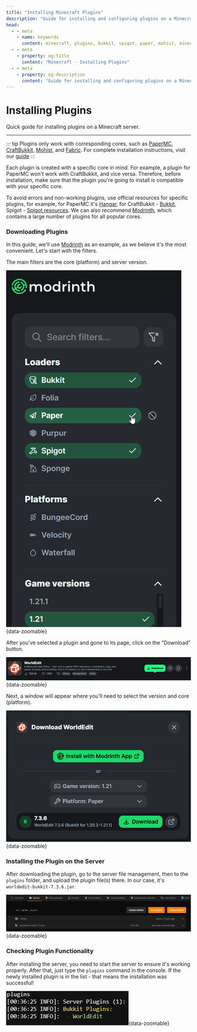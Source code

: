 ```yaml
---
title: "Installing Minecraft Plugins"
description: "Guide for installing and configuring plugins on a Minecraft server. Support for PaperMC, CraftBukkit, Mohist, and other popular cores."
head:
  - - meta
    - name: keywords
      content: minecraft, plugins, bukkit, spigot, paper, mohist, minecraft plugins
  - - meta
    - property: og:title 
      content: "Minecraft - Installing Plugins"
  - - meta
    - property: og:description
      content: "Guide for installing and configuring plugins on a Minecraft server. Support for PaperMC, CraftBukkit, Mohist, and other popular cores."
---
```


<script setup>
import MinecraftLogo from '/components/MinecraftLogo.vue';
</script>

# <MinecraftLogo>Installing Plugins</MinecraftLogo>

Quick guide for installing plugins on a Minecraft server.

***

::: tip
Plugins only work with corresponding cores, such as [PaperMC](https://papermc.io/), [CraftBukkit](https://getbukkit.org/), [Mohist](https://mohistmc.com/), and [Fabric](https://fabricmc.net/). For complete installation instructions, visit our [guide](/games/minecraft/core)
:::

Each plugin is created with a specific core in mind. For example, a plugin for PaperMC won't work with CraftBukkit, and vice versa. Therefore, before installation, make sure that the plugin you're going to install is compatible with your specific core.

To avoid errors and non-working plugins, use official resources for specific plugins, for example, for PaperMC it's [Hangar](https://hangar.papermc.io/), for CraftBukkit - [Bukkit](https://dev.bukkit.org/bukkit-plugins), Spigot - [Spigot resources](https://www.spigotmc.org/resources/categories/spigot.4/). We can also recommend [Modrinth](https://modrinth.com/plugins), which contains a large number of plugins for all popular cores.

### Downloading Plugins

In this guide, we'll use [Modrinth](https://modrinth.com/plugins) as an example, as we believe it's the most convenient.
Let's start with the filters.

The main filters are the core (platform) and server version.

![plugin filters](/images/games/minecraft/plugins/filters.png){data-zoomable}

After you've selected a plugin and gone to its page, click on the "Download" button.

![plugin download button](/images/games/minecraft/plugins/plugin-download-button.png){data-zoomable}

Next, a window will appear where you'll need to select the version and core (platform).

![plugin download popup](/images/games/minecraft/plugins/plugin-download-popup.png){data-zoomable}

### Installing the Plugin on the Server

After downloading the plugin, go to the server file management, then to the `plugins` folder, and upload the plugin file(s) there. In our case, it's `worldedit-bukkit-7.3.6.jar`.

![plugin upload to the server](/images/games/minecraft/plugins/file-upload.png){data-zoomable}

### Checking Plugin Functionality

After installing the server, you need to start the server to ensure it's working properly. After that, just type the `plugins` command in the console. If the newly installed plugin is in the list - that means the installation was successful!

![plugin working](/images/games/minecraft/plugins/plugin-working.png){data-zoomable}
